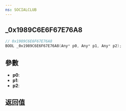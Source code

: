 ```yaml
---
ns: SOCIALCLUB
---
```

## _0x1989C6E6F67E76A8

```c
// 0x1989C6E6F67E76A8
BOOL _0x1989C6E6F67E76A8(Any* p0, Any* p1, Any* p2);
```


## 參數
* **p0**: 
* **p1**: 
* **p2**: 

## 返回值
